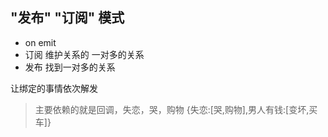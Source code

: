 ## "发布" "订阅" 模式
- on emit
- 订阅 维护关系的 一对多的关系
- 发布 找到一对多的关系

让绑定的事情依次解发
> 主要依赖的就是回调，失恋，哭，购物  {失恋:[哭,购物],男人有钱:[变坏,买车]}